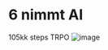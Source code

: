 # 6 nimmt AI 
105kk steps TRPO
![image](https://github.com/hub2/nimmt6/assets/5579578/7058c2bf-c915-43ec-9210-74e7811bf546)

